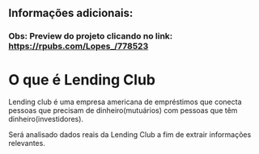 
## Informações adicionais:
### Obs: Preview do projeto clicando no link: https://rpubs.com/Lopes_/778523

# **O que é Lending Club**
Lending club é uma empresa americana de empréstimos que conecta pessoas que precisam de dinheiro(mutuários) com pessoas que têm dinheiro(investidores).

Será analisado dados reais da Lending Club a fim de extrair informações relevantes.
